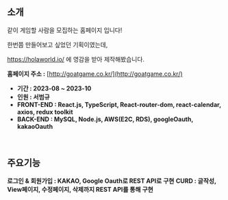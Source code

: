 ## 소개


같이 게임할 사람을 모집하는 홈페이지 입니다!

한번쯤 만들어보고 싶었던 기획이였는데,

https://holaworld.io/ 에 영감을 받아 제작해봤습니다.

**홈페이지 주소 :** [http://goatgame.co.kr/](http://goatgame.co.kr/)

- **기간 : 2023-08 ~ 2023-10**
- **인원 : 서범규**
- **FRONT-END : React.js, TypeScript, React-router-dom, react-calendar, axios, redux toolkit**
- **BACK-END : MySQL, Node.js, AWS(E2C, RDS), googleOauth, kakaoOauth**
<br>

## 주요기능
**로그인 & 회원가입 : KAKAO, Google Oauth로 REST API로 구현**
**CURD : 글작성, View페이지, 수정페이지, 삭제까지 REST API를 통해 구현**
